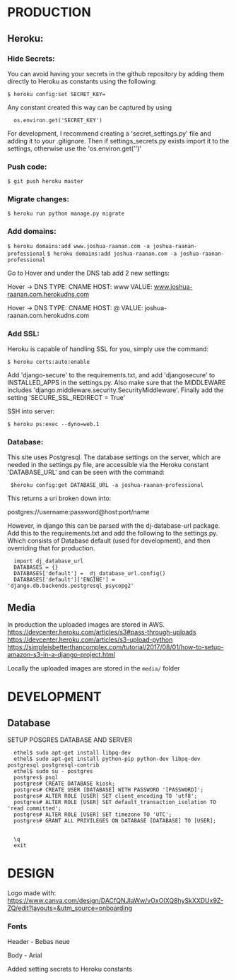 # PRODUCTION

## Heroku:

### Hide Secrets:

You can avoid having your secrets in the github repository by adding them directly to Heroku as constants using the following:

  `$ heroku config:set SECRET_KEY=`

Any constant created this way can be captured by using

  ```
    os.environ.get('SECRET_KEY')
  ```

For development, I recommend creating a 'secret_settings.py' file and adding it to your .gitignore. Then if settings_secrets.py exists
import it to the settings, otherwise use the 'os.environ.get('')'

### Push code:

  `$ git push heroku master`

### Migrate changes:

  `$ heroku run python manage.py migrate`

### Add domains:

  `$ heroku domains:add www.joshua-raanan.com -a joshua-raanan-professional`
  `$ heroku domains:add joshua-raanan.com -a joshua-raanan-professional`

Go to Hover and under the DNS tab add 2 new settings:

  Hover -> DNS
  TYPE: CNAME
  HOST: www
  VALUE: www.joshua-raanan.com.herokudns.com

  Hover -> DNS
  TYPE: CNAME
  HOST: @
  VALUE: joshua-raanan.com.herokudns.com

### Add SSL:

Heroku is capable of handling SSL for you, simply use the command:

  `$ heroku certs:auto:enable`

Add 'django-secure' to the requirements.txt, and add 'djangosecure' to INSTALLED_APPS in the settings.py.
Also make sure that the MIDDLEWARE includes 'django.middleware.security.SecurityMiddleware'. Finally add the
setting 'SECURE_SSL_REDIRECT = True'

SSH into server:

  `$ heroku ps:exec --dyno=web.1`

### Database:
This site uses Postgresql. The database settings on the server, which are needed in the settings.py file, are accessible
via the Heroku constant 'DATABASE_URL' and can be seen with the command:

  ` $heroku config:get DATABASE_URL -a joshua-raanan-professional`

This returns a uri broken down into:

postgres://username:password@host:port/name

However, in django this can be parsed with the dj-database-url package. Add this to the requirements.txt and add the following
to the settings.py. Which consists of Database default (used for development), and then overriding that for production.
  ```
    import dj_database_url
    DATABASES = {}
    DATABASES['default'] =  dj_database_url.config()
    DATABASES['default']['ENGINE'] = 'django.db.backends.postgresql_psycopg2'
  ```

## Media

In production the uploaded images are stored in AWS.
https://devcenter.heroku.com/articles/s3#pass-through-uploads
https://devcenter.heroku.com/articles/s3-upload-python
https://simpleisbetterthancomplex.com/tutorial/2017/08/01/how-to-setup-amazon-s3-in-a-django-project.html

Locally the uploaded images are stored in the `media/` folder

# DEVELOPMENT

## Database

SETUP POSGRES DATABASE AND SERVER
```
  ethel$ sudo apt-get install libpq-dev
  ethel$ sudo apt-get install python-pip python-dev libpq-dev postgresql postgresql-contrib
  ethel$ sudo su - postgres
  postgres$ psql
  postgres# CREATE DATABASE kiosk;
  postgres# CREATE USER [DATABASE] WITH PASSWORD '[PASSWORD]';
  postgres# ALTER ROLE [USER] SET client_encoding TO 'utf8';
  postgres# ALTER ROLE [USER] SET default_transaction_isolation TO 'read committed';
  postgres# ALTER ROLE [USER] SET timezone TO 'UTC';
  postgres# GRANT ALL PRIVILEGES ON DATABASE [DATABASE] TO [USER];


  \q
  exit
```

# DESIGN

Logo made with: https://www.canva.com/design/DACfQNJIaWw/vOxOIXQ8hySkXXDUx9Z-ZQ/edit?layouts=&utm_source=onboarding

### Fonts

Header - Bebas neue

Body - Arial

Added setting secrets to Heroku constants
